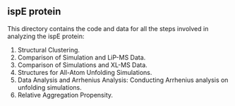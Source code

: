 ## ispE protein

This directory contains the code and data for all the steps involved in analyzing the ispE protein:

1. Structural Clustering.
2. Comparison of Simulation and LiP-MS Data.
3. Comparison of Simulations and XL-MS Data.
4. Structures for All-Atom Unfolding Simulations.
5. Data Analysis and Arrhenius Analysis: Conducting Arrhenius analysis on unfolding simulations.
6. Relative Aggregation Propensity.